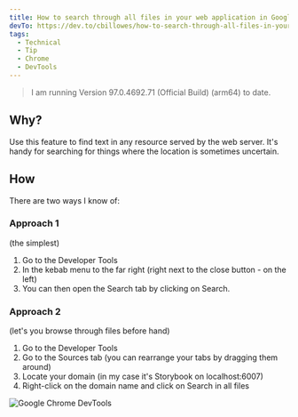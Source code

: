 ```yaml
---
title: How to search through all files in your web application in Google Chrome
devTo: https://dev.to/cbillowes/how-to-search-through-all-files-in-your-web-application-in-google-chrome-3p0a
tags:
  - Technical
  - Tip
  - Chrome
  - DevTools
---
```


> I am running Version 97.0.4692.71 (Official Build) (arm64) to date.

## Why?

Use this feature to find text in any resource served by the web server.
It's handy for searching for things where the location is sometimes uncertain.

## How

There are two ways I know of:

### Approach 1

(the simplest)

1. Go to the Developer Tools
1. In the kebab menu to the far right (right next to the close button - on the left)
1. You can then open the Search tab by clicking on Search.

### Approach 2

(let's you browse through files before hand)

1. Go to the Developer Tools
1. Go to the Sources tab (you can rearrange your tabs by dragging them around)
1. Locate your domain (in my case it's Storybook on localhost:6007)
1. Right-click on the domain name and click on Search in all files

![Google Chrome DevTools](https://res.cloudinary.com/practicaldev/image/fetch/s--XDcon--I--/c_limit%2Cf_auto%2Cfl_progressive%2Cq_auto%2Cw_880/https://dev-to-uploads.s3.amazonaws.com/uploads/articles/qx0b9qkbyxyoe1gs7rsr.png "Google Chrome DevTools")
